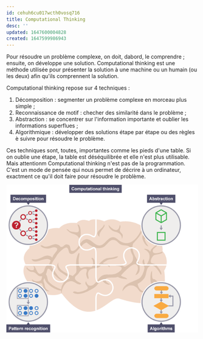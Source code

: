 ```yaml
---
id: cehuh6cu017wcth0vosq716
title: Computational Thinking
desc: ''
updated: 1647600004828
created: 1647599986943
---
```


Pour résoudre un problème complexe, on doit, dabord, le comprendre ; ensuite, on développe une solution. Computational thinking est une méthode utilisée pour présenter la solution à une machine ou un humain (ou les deux) afin qu'ils comprennent la solution.

Computational thinking repose sur 4 techniques :

1. Décomposition : segmenter un problème complexe en morceau plus simple ;
2. Reconnaissance de motif : checher des similarité dans le problème ;
3. Abstraction : se concentrer sur l'information importante et oublier les informations superflues ;
4. Algorithmique : développer des solutions étape par étape ou des règles è suivre pour résoudre le problème.

Ces techniques sont, toutes, importantes comme les pieds d'une table. Si on oublie une étape, la table est déséquilibrée et elle n'est plus utilisable. Mais attentionm Computational thinking n'est pas de la programmation. C'est un mode de pensée qui nous permet de décrire à un ordinateur, exactment ce qu'il doit faire pour résoudre le problème.

![Computational thinking](/assets/images/computational-thinking.png)